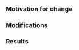<!-- Mention what issue this relates to, you can reference issues with # !-->
### Motivation for change
<!-- What is the motivation for this MR?!-->

### Modifications
<!-- What modifications have been made?!-->


### Results
<!-- What is the result of modifications and what does it change for the project?!-->

